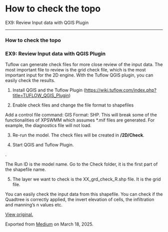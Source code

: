 # How to check the topo

EX9: Review Input data with QGIS Plugin

---

### How to check the topo

### EX9: Review Input data with QGIS Plugin

Tuflow can generate check files for more close review of the input data. The most important file to review is the grid check file, which is the most important input for the 2D engine. With the Tuflow QGIS plugin, you can easily check the results.

1. Install QGIS and the Tuflow Plugin (<https://wiki.tuflow.com/index.php?title=TUFLOW_QGIS_Plugin>)

2. Enable check files and change the file format to shapefiles

Add a control file command: GIS Format: SHP. This will break some of the functionalities of XPSWMM which assumes \*.mif files are generated. For example, the diagnostics file will not load.

3. Re-run the model. The check files will be created in **/2D/Check**.

4. Start QGIS and Tuflow Plugin.

.

The Run ID is the model name. Go to the Check folder, it is the first part of the shapefile name.

5. The layer we want to check is the XX\_grd\_check\_R.shp file. It is the grid file.

You can easily check the input data from this shapefile. You can check if the Quadtree is correctly applied, the invert elevation of cells, the infiltration and manning’s n values etc.

[View original.](https://medium.com/p/ea2b77f77e22)

Exported from [Medium](https://medium.com) on March 18, 2025.
